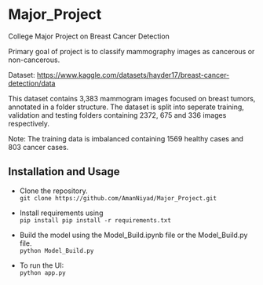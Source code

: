 # Major_Project
College Major Project on Breast Cancer Detection

Primary goal of project is to classify mammography images as cancerous or non-cancerous.

Dataset:
https://www.kaggle.com/datasets/hayder17/breast-cancer-detection/data

This dataset contains 3,383 mammogram images focused on breast tumors, annotated in a folder structure. 
The dataset is split into seperate training, validation and testing folders containing 2372, 675 and 336 images respectively.

Note:
The training data is imbalanced containing 1569 healthy cases and 803 cancer cases.

## Installation and Usage

* Clone the repository.  
`git clone https://github.com/AmanNiyad/Major_Project.git`

* Install requirements using  
`pip install pip install -r requirements.txt`

* Build the model using the Model_Build.ipynb file or the Model_Build.py file.  
`python Model_Build.py`

* To run the UI:  
`python app.py`

